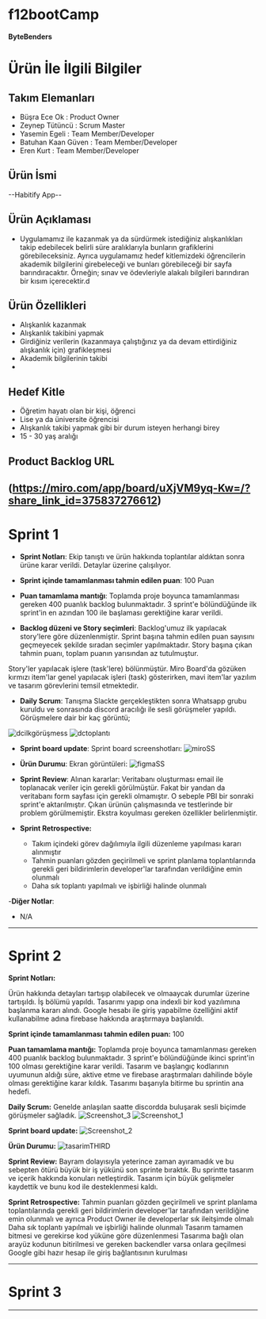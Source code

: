 # f12bootCamp

 **ByteBenders**

# Ürün İle İlgili Bilgiler

## Takım Elemanları

- Büşra Ece Ok : Product Owner
- Zeynep Tütüncü : Scrum Master
- Yasemin Egeli : Team Member/Developer
- Batuhan Kaan Güven : Team Member/Developer
- Eren Kurt : Team Member/Developer

## Ürün İsmi

--Habitify App--

## Ürün Açıklaması

- Uygulamamız ile kazanmak ya da sürdürmek istediğiniz alışkanlıkları takip edebilecek belirli süre aralıklarıyla bunların grafiklerini görebileceksiniz. Ayrıca uygulamamız hedef kitlemizdeki öğrencilerin akademik bilgilerini girebeleceği ve bunları görebileceği bir sayfa barındıracaktır. Örneğin; sınav ve ödevleriyle alakalı bilgileri barındıran bir kısım içerecektir.d

## Ürün Özellikleri

- Alışkanlık kazanmak
- Alışkanlık takibini yapmak
- Girdiğiniz verilerin (kazanmaya çalıştığınız ya da devam ettirdiğiniz alışkanlık için) grafikleşmesi
- Akademik bilgilerinin takibi
- 

## Hedef Kitle

- Öğretim hayatı olan bir kişi, öğrenci
- Lise ya da üniversite öğrencisi
- Alışkanlık takibi yapmak gibi bir durum isteyen herhangi birey
- 15 - 30 yaş aralığı


## Product Backlog URL

(https://miro.com/app/board/uXjVM9yq-Kw=/?share_link_id=375837276612)
---

# Sprint 1

- **Sprint Notları**: Ekip tanıştı ve ürün hakkında toplantılar aldıktan sonra ürüne karar verildi. Detaylar üzerine çalışılıyor.

- **Sprint içinde tamamlanması tahmin edilen puan**: 100 Puan

- **Puan tamamlama mantığı**: Toplamda proje boyunca tamamlanması gereken 400 puanlık backlog bulunmaktadır. 3 sprint'e bölündüğünde ilk sprint'in en azından 100 ile başlaması gerektiğine karar verildi.

- **Backlog düzeni ve Story seçimleri**: Backlog'umuz ilk yapılacak story'lere göre düzenlenmiştir. Sprint başına tahmin edilen puan sayısını geçmeyecek şekilde sıradan seçimler yapılmaktadır. Story başına çıkan tahmin puanı, toplam puanın yarısından az tutulmuştur. 

Story'ler yapılacak işlere (task'lere) bölünmüştür. Miro Board'da gözüken kırmızı item'lar genel yapılacak işleri (task) gösterirken, mavi item'lar yazılım ve tasarım görevlerini temsil etmektedir.

- **Daily Scrum**: Tanışma Slackte gerçekleştikten sonra Whatsapp grubu kuruldu ve sonrasında discord aracılığı ile sesli görüşmeler yapıldı. Görüşmelere dair bir kaç görüntü;

![dcilkgörüşmess](https://github.com/bbece/f12bootCamp/assets/76443131/ffcb3c2f-6810-4192-b133-b4278e4f0172)
![dctoplantı](https://github.com/bbece/f12bootCamp/assets/76443131/e380ea8f-74c0-423a-8c5f-4d24ccea1071)

- **Sprint board update**: Sprint board screenshotları: 
![miroSS](https://github.com/bbece/f12bootCamp/assets/76443131/bd0fc895-777f-477e-8bdf-68a1ed13f0e6)

- **Ürün Durumu**: Ekran görüntüleri:
![figmaSS](https://github.com/bbece/f12bootCamp/assets/76443131/337958ae-b27c-40f8-b61a-518b6bccfe8e)

- **Sprint Review**: 
Alınan kararlar: Veritabanı oluşturması email ile toplanacak veriler için gerekli görülmüştür. Fakat bir yandan da veritabanı form sayfası için gerekli olmamıştır. O sebeple PBI bir sonraki sprint'e aktarılmıştır. Çıkan ürünün çalışmasında ve testlerinde bir problem görülmemiştir. Ekstra koyulması gereken özellikler belirlenmiştir.

- **Sprint Retrospective:**
  - Takım içindeki görev dağılımıyla ilgili düzenleme yapılması kararı alınmıştır
  - Tahmin puanları gözden geçirilmeli ve sprint planlama toplantılarında gerekli geri bildirimlerin developer'lar tarafından verildiğine emin olunmalı
  - Daha sık toplantı yapılmalı ve işbirliği halinde olunmalı 


-**Diğer Notlar**:
- N/A

---

# Sprint 2

**Sprint Notları:**

Ürün hakkında detayları tartışıp olabilecek ve olmaaycak durumlar üzerine tartışıldı. İş bölümü yapıldı. Tasarımı yapıp ona indexli bir kod yazılımına başlanma kararı alındı. Google hesabı ile giriş yapabilme özelliğini aktif kullanabilme adına firebase hakkında araştırmaya başlanıldı. 

**Sprint içinde tamamlanması tahmin edilen puan:**  100

**Puan tamamlama mantığı:** Toplamda proje boyunca tamamlanması gereken 400 puanlık backlog bulunmaktadır. 3 sprint'e bölündüğünde ikinci sprint'in 100 olması gerektiğine karar verildi. Tasarım ve başlangıç kodlarının uyumunun aldığı süre, aktive etme ve firebase araştırmaları dahilinde böyle olması gerektiğine karar kıldık. Tasarımı başarıyla bitirme bu sprintin ana hedefi.

**Daily Scrum:** Genelde anlaşılan saatte discordda buluşarak sesli biçimde görüşmeler sağladık.
![Screenshot_3](https://github.com/bbece/f12bootCamp/assets/76443131/3c542d11-227f-464b-a951-0f59850e24ae)
![Screenshot_1](https://github.com/bbece/f12bootCamp/assets/76443131/4710fb74-2c0e-45a3-81ab-77663b5c49bc)


**Sprint board update:**
![Screenshot_2](https://github.com/bbece/f12bootCamp/assets/76443131/339e39ee-8986-4c98-b645-08c072838d38)


**Ürün Durumu:**
![tasarimTHIRD](https://github.com/bbece/f12bootCamp/assets/76443131/a61def4c-358b-4eb9-a10f-b642349e9d06)

**Sprint Review:** Bayram dolayısıyla yeterince zaman ayıramadık ve bu sebepten ötürü büyük bir iş yükünü son sprinte bıraktık. Bu sprintte tasarım ve içerik hakkında konuları netleştirdik. Tasarım için büyük gelişmeler kaydettik ve bunu kod ile desteklenmesi kaldı.

**Sprint Retrospective:**
  Tahmin puanları gözden geçirilmeli ve sprint planlama toplantılarında gerekli geri bildirimlerin developer'lar tarafından verildiğine emin olunmalı ve ayrıca Product Owner ile developerlar sık ileitşimde olmalı
  Daha sık toplantı yapılmalı ve işbirliği halinde olunmalı
  Tasarım tamamen bitmesi ve gerekirse kod yüküne göre düzenlenmesi
  Tasarıma bağlı olan arayüz kodunun bitirilmesi ve gereken backendler varsa onlara geçilmesi
  Google gibi hazır hesap ile giriş bağlantısının kurulması


---

# Sprint 3

---
